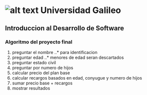 # ![alt text](https://www.galileo.edu/wp-content/themes/galileo-theme/img/logo-header.png "UG") Universidad Galileo
## Introduccion al Desarrollo de Software
### Algoritmo del proyecto final

1. preguntar el nombre
..* para identificacion 
2. preguntar edad
..* menores de edad seran descartados
3. preguntar estado civil
4. preguntar por numero de hijos
5. calcular precio del plan base
6. calcular recargos basados en edad, conyugue y numero de hijos
7. sumar precio base + recargos
8. mostrar resultados
